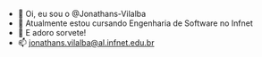 - 👋 Oi, eu sou o @Jonathans-Vilalba
- 🌱 Atualmente estou cursando Engenharia de Software no Infnet
- 💞️ E adoro sorvete!
- 📫 jonathans.vilalba@al.infnet.edu.br

<!---
Jonathans-Vilalba/Jonathans-Vilalba is a ✨ special ✨ repository because its `README.md` (this file) appears on your GitHub profile.
You can click the Preview link to take a look at your changes.
--->
